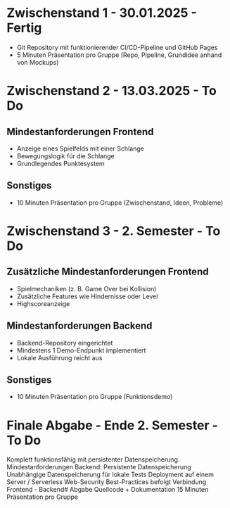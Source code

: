 # Zwischenstand 1 - 30.01.2025 - Fertig
- Git Repository mit funktionierender CI/CD-Pipeline und GitHub Pages
- 5 Minuten Präsentation pro Gruppe (Repo, Pipeline, Grundidee anhand von Mockups)

# Zwischenstand 2 - 13.03.2025 - To Do
## Mindestanforderungen Frontend
- Anzeige eines Spielfelds mit einer Schlange
- Bewegungslogik für die Schlange
- Grundlegendes Punktesystem
## Sonstiges
- 10 Minuten Präsentation pro Gruppe (Zwischenstand, Ideen, Probleme)

# Zwischenstand 3 - 2. Semester - To Do
## Zusätzliche Mindestanforderungen Frontend
- Spielmechaniken (z. B. Game Over bei Kollision)
- Zusätzliche Features wie Hindernisse oder Level
- Highscoreanzeige
## Mindestanforderungen Backend
- Backend-Repository eingerichtet
- Mindestens 1 Demo-Endpunkt implementiert
- Lokale Ausführung reicht aus
## Sonstiges
- 10 Minuten Präsentation pro Gruppe (Funktionsdemo)

# Finale Abgabe - Ende 2. Semester - To Do
Komplett funktionsfähig mit persistenter Datenspeicherung.
Mindestanforderungen Backend:
Persistente Datenspeicherung
Unabhängige Datenspeicherung für lokale Tests
Deployment auf einem Server / Serverless
Web-Security Best-Practices befolgt
Verbindung Frontend - Backend#
Abgabe Quellcode + Dokumentation
15 Minuten Präsentation pro Gruppe
